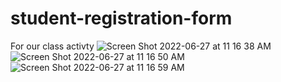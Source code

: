 # student-registration-form
For our class activty 
![Screen Shot 2022-06-27 at 11 16 38 AM](https://user-images.githubusercontent.com/93988552/175853433-15eee80e-705c-4154-ae7d-4f5d6687a201.png)
![Screen Shot 2022-06-27 at 11 16 50 AM](https://user-images.githubusercontent.com/93988552/175853450-8d5c4958-e27f-4eb6-b044-ada38b39a2d5.png)
![Screen Shot 2022-06-27 at 11 16 59 AM](https://user-images.githubusercontent.com/93988552/175853464-5db577de-01de-4529-b6bf-91bc2be76899.png)
